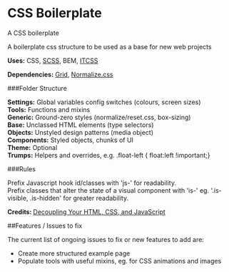# CSS Boilerplate
A CSS boilerplate

A boilerplate css structure to be used as a base for new web projects

<strong>Uses:</strong> CSS, <a href="http://sass-lang.com/">SCSS</a>, BEM, <a href="http://itcss.io/">ITCSS</a>

<strong>Dependencies:</strong> <a href="https://github.com/beardedboy/Grid">Grid</a>, <a href="http://github.com/necolas/normalize.css">Normalize.css</a>

###Folder Structure

<b>Settings:</b> Global variables config switches (colours, screen sizes)</br>
<b>Tools:</b>  Functions and mixins</br>
<b>Generic:</b>  Ground-zero styles (normalize/reset.css, box-sizing)</br>
<b>Base:</b>  Unclassed HTML elements (type selectors)</br>
<b>Objects:</b>  Unstyled design patterns (media object)</br>
<b>Components:</b>  Styled objects, chunks of UI</br>
<b>Theme:</b>  Optional</br>
<b>Trumps:</b>  Helpers and overrides, e.g. .float-left { float:left !important;}</br>

###Rules


Prefix Javascript hook id/classes with 'js-' for readability.</br>
Prefix classes that alter the state of a visual component with 'is-' eg. '.is-visible, .is-hidden' for greater readability.</br>


<b>Credits: </b><a href="http://philipwalton.com/articles/decoupling-html-css-and-javascript/">Decoupling Your HTML, CSS, and JavaScript</a>


##Features / Issues to fix

The current list of ongoing issues to fix or new features to add are:

<ul>
<li>Create more structured example page</li>
<li>Populate tools with useful mixins, eg. for CSS animations and images</li>
</ul>